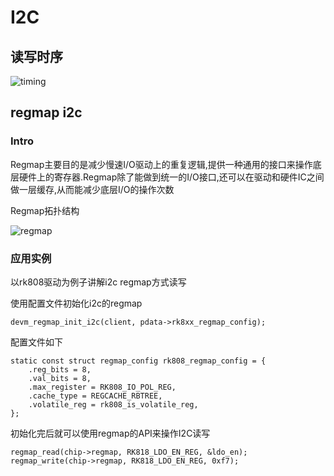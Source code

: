 # I2C

## 读写时序

![timing](./i2c_timing.png)

## regmap i2c

### Intro

Regmap主要目的是减少慢速I/O驱动上的重复逻辑,提供一种通用的接口来操作底层硬件上的寄存器.Regmap除了能做到统一的I/O接口,还可以在驱动和硬件IC之间做一层缓存,从而能减少底层I/O的操作次数

Regmap拓扑结构

![regmap](./regmap.png)

### 应用实例

以rk808驱动为例子讲解i2c regmap方式读写

使用配置文件初始化i2c的regmap

	devm_regmap_init_i2c(client, pdata->rk8xx_regmap_config);

配置文件如下

	static const struct regmap_config rk808_regmap_config = {
		.reg_bits = 8,
		.val_bits = 8,
		.max_register = RK808_IO_POL_REG,
		.cache_type = REGCACHE_RBTREE,
		.volatile_reg = rk808_is_volatile_reg,
	};

初始化完后就可以使用regmap的API来操作I2C读写

	regmap_read(chip->regmap, RK818_LDO_EN_REG, &ldo_en);
	regmap_write(chip->regmap, RK818_LDO_EN_REG, 0xf7);
